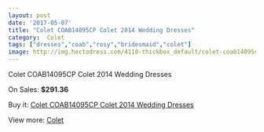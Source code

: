 ```yaml
---
layout: post
date: '2017-05-07'
title: "Colet COAB14095CP Colet 2014 Wedding Dresses"
category:  Colet
tags: ["dresses","coab","rosy","bridesmaid","colet"]
image: http://img.hectodress.com/4110-thickbox_default/colet-coab14095cp-colet-2014-wedding-dresses.jpg
---
```

Colet COAB14095CP Colet 2014 Wedding Dresses

On Sales: **$291.36**
<a href="https://www.hectodress.com/-colet/2101-colet-coab14095cp-colet-2014-wedding-dresses.html"><amp-img layout="responsive" width="600" height="600" src="//img.hectodress.com/4110-thickbox_default/colet-coab14095cp-colet-2014-wedding-dresses.jpg" alt="Colet COAB14095CP Colet 2014 Wedding Dresses 0" /></a>
<a href="https://www.hectodress.com/-colet/2101-colet-coab14095cp-colet-2014-wedding-dresses.html"><amp-img layout="responsive" width="600" height="600" src="//img.hectodress.com/4112-thickbox_default/colet-coab14095cp-colet-2014-wedding-dresses.jpg" alt="Colet COAB14095CP Colet 2014 Wedding Dresses 1" /></a>
<a href="https://www.hectodress.com/-colet/2101-colet-coab14095cp-colet-2014-wedding-dresses.html"><amp-img layout="responsive" width="600" height="600" src="//img.hectodress.com/4111-thickbox_default/colet-coab14095cp-colet-2014-wedding-dresses.jpg" alt="Colet COAB14095CP Colet 2014 Wedding Dresses 2" /></a>

Buy it: [Colet COAB14095CP Colet 2014 Wedding Dresses](https://www.hectodress.com/-colet/2101-colet-coab14095cp-colet-2014-wedding-dresses.html "Colet COAB14095CP Colet 2014 Wedding Dresses")

View more: [ Colet](https://www.hectodress.com/34--colet " Colet")